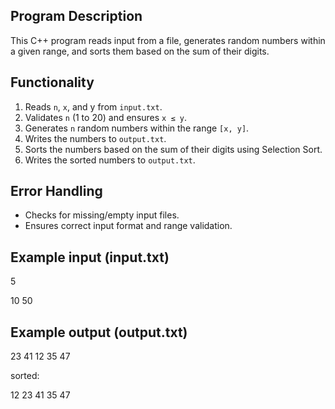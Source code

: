 ## Program Description
This C++ program reads input from a file, generates random numbers within a given range, and sorts them based on the sum of their digits.

## Functionality
1. Reads `n`, `x`, and y from `input.txt`.
2. Validates `n` (1 to 20) and ensures `x ≤ y`.
3. Generates `n` random numbers within the range `[x, y]`.
4. Writes the numbers to `output.txt`.
5. Sorts the numbers based on the sum of their digits using Selection Sort.
6. Writes the sorted numbers to `output.txt`.
   
## Error Handling
- Checks for missing/empty input files.
- Ensures correct input format and range validation.

## Example input (input.txt)
5

10 50

## Example output (output.txt)
23 41 12 35 47

sorted:

12 23 41 35 47
